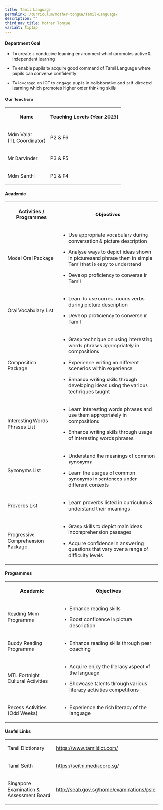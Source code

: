 ```yaml
---
title: Tamil Language
permalink: /curriculum/mother-tongue/Tamil-Language/
description: ""
third_nav_title: Mother Tongue
variant: tiptap
---
```

<h4>Department Goal</h4>
<ul data-tight="true" class="tight">
<li>
<p>To create a conducive learning environment which promotes active &amp;
independent learning</p>
</li>
<li>
<p>To enable pupils to acquire good command of Tamil Language where pupils
can converse confidently</p>
</li>
<li>
<p>To leverage on ICT to engage pupils in collaborative and self-directed
learning which promotes higher order thinking skills</p>
</li>
</ul>
<h4>Our Teachers</h4>
<table style="minWidth: 50px">
<colgroup>
<col>
<col>
</colgroup>
<tbody>
<tr>
<th rowspan="1" colspan="1">
<p>Name</p>
</th>
<th rowspan="1" colspan="1">
<p>Teaching Levels (Year 2023)</p>
</th>
</tr>
<tr>
<td rowspan="1" colspan="1">
<p>Mdm Valar
<br>(TL Coordinator)</p>
</td>
<td rowspan="1" colspan="1">
<p>P2 &amp; P6</p>
</td>
</tr>
<tr>
<td rowspan="1" colspan="1">
<p>Mr Darvinder</p>
</td>
<td rowspan="1" colspan="1">
<p>P3 &amp; P5</p>
</td>
</tr>
<tr>
<td rowspan="1" colspan="1">
<p>Mdm Santhi</p>
</td>
<td rowspan="1" colspan="1">
<p>P1 &amp; P4</p>
</td>
</tr>
</tbody>
</table>
<h4>Academic</h4>
<table style="minWidth: 50px">
<colgroup>
<col>
<col>
</colgroup>
<tbody>
<tr>
<th rowspan="1" colspan="1">
<p>Activities / Programmes</p>
</th>
<th rowspan="1" colspan="1">
<p>Objectives</p>
</th>
</tr>
<tr>
<td rowspan="1" colspan="1">
<p>Model Oral Package</p>
</td>
<td rowspan="1" colspan="1">
<ul data-tight="true" class="tight">
<li>
<p>Use appropriate vocabulary during conversation &amp; picture description</p>
</li>
<li>
<p>Analyse ways to depict ideas shown in picturesand phrase them in simple
Tamil that is easy to understand</p>
</li>
<li>
<p>Develop proficiency to converse in Tamil</p>
</li>
</ul>
</td>
</tr>
<tr>
<td rowspan="1" colspan="1">
<p>Oral Vocabulary List</p>
</td>
<td rowspan="1" colspan="1">
<ul data-tight="true" class="tight">
<li>
<p>Learn to use correct nouns verbs during picture description</p>
</li>
<li>
<p>Develop proficiency to converse in Tamil</p>
</li>
</ul>
</td>
</tr>
<tr>
<td rowspan="1" colspan="1">
<p>Composition Package</p>
</td>
<td rowspan="1" colspan="1">
<ul data-tight="true" class="tight">
<li>
<p>Grasp technique on using interesting words phrases appropriately in compositions</p>
</li>
<li>
<p>Experience writing on different scenerios within experience</p>
</li>
<li>
<p>Enhance writing skills through developing ideas using the various techniques
taught</p>
</li>
</ul>
</td>
</tr>
<tr>
<td rowspan="1" colspan="1">
<p>Interesting Words Phrases List</p>
</td>
<td rowspan="1" colspan="1">
<ul data-tight="true" class="tight">
<li>
<p>Learn interesting words phrases and use them appropriately in compositions</p>
</li>
<li>
<p>Enhance writing skills through usage of interesting words phrases</p>
</li>
</ul>
</td>
</tr>
<tr>
<td rowspan="1" colspan="1">
<p>Synonyms List</p>
</td>
<td rowspan="1" colspan="1">
<ul data-tight="true" class="tight">
<li>
<p>Understand the meanings of common synonyms</p>
</li>
<li>
<p>Learn the usages of common synonyms in sentences under different contexts</p>
</li>
</ul>
</td>
</tr>
<tr>
<td rowspan="1" colspan="1">
<p>Proverbs List</p>
</td>
<td rowspan="1" colspan="1">
<ul data-tight="true" class="tight">
<li>
<p>Learn proverbs listed in curriculum &amp; understand their meanings</p>
</li>
</ul>
</td>
</tr>
<tr>
<td rowspan="1" colspan="1">
<p>Progressive Comprehension Package</p>
</td>
<td rowspan="1" colspan="1">
<ul data-tight="true" class="tight">
<li>
<p>Grasp skills to depict main ideas incomprehension passages</p>
</li>
<li>
<p>Acquire confidence in answering questions that vary over a range of difficulty
levels</p>
</li>
</ul>
</td>
</tr>
</tbody>
</table>
<h4>Programmes</h4>
<table style="minWidth: 50px">
<colgroup>
<col>
<col>
</colgroup>
<tbody>
<tr>
<th rowspan="1" colspan="1">
<p>Academic</p>
</th>
<th rowspan="1" colspan="1">
<p>Objectives</p>
</th>
</tr>
<tr>
<td rowspan="1" colspan="1">
<p>Reading Mum Programme</p>
</td>
<td rowspan="1" colspan="1">
<ul data-tight="true" class="tight">
<li>
<p>Enhance reading skills</p>
</li>
<li>
<p>Boost confidence in picture description</p>
</li>
</ul>
</td>
</tr>
<tr>
<td rowspan="1" colspan="1">
<p>Buddy Reading Programme</p>
</td>
<td rowspan="1" colspan="1">
<ul data-tight="true" class="tight">
<li>
<p>Enhance reading skills through peer coaching</p>
</li>
</ul>
</td>
</tr>
<tr>
<td rowspan="1" colspan="1">
<p>MTL Fortnight Cultural Activities</p>
</td>
<td rowspan="1" colspan="1">
<ul data-tight="true" class="tight">
<li>
<p>Acquire enjoy the literacy aspect of the language</p>
</li>
<li>
<p>Showcase talents through various literacy activities competitions</p>
</li>
</ul>
</td>
</tr>
<tr>
<td rowspan="1" colspan="1">
<p>Recess Activities
<br>(Odd Weeks)</p>
</td>
<td rowspan="1" colspan="1">
<ul data-tight="true" class="tight">
<li>
<p>Experience the rich literacy of the language</p>
</li>
</ul>
</td>
</tr>
</tbody>
</table>
<h4>Useful Links</h4>
<table style="minWidth: 50px">
<colgroup>
<col>
<col>
</colgroup>
<tbody>
<tr>
<td rowspan="1" colspan="1">
<p>Tamil Dictionary</p>
</td>
<td rowspan="1" colspan="1">
<p><a href="https://www.tamildict.com/)" rel="noopener noreferrer nofollow" target="_blank">https://www.tamildict.com/</a>
</p>
</td>
</tr>
<tr>
<td rowspan="1" colspan="1">
<p>Tamil Seithi</p>
</td>
<td rowspan="1" colspan="1">
<p><a href="=https://seithi.mediacorp.sg/" rel="noopener noreferrer nofollow" target="_blank">https://seithi.mediacorp.sg/</a>
</p>
</td>
</tr>
<tr>
<td rowspan="1" colspan="1">
<p>Singapore Examination &amp; Assessment Board</p>
</td>
<td rowspan="1" colspan="1">
<p><a href="http://seab.gov.sg/home/examinations/psle" rel="noopener noreferrer nofollow" target="_blank">http://seab.gov.sg/home/examinations/psle</a>
</p>
</td>
</tr>
</tbody>
</table>
<p></p>